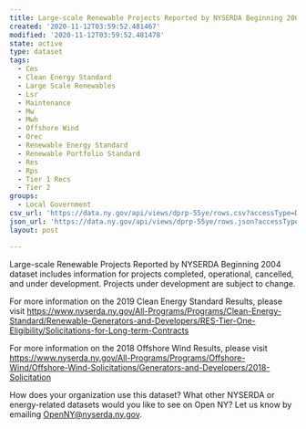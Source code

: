 ```yaml
---
title: Large-scale Renewable Projects Reported by NYSERDA Beginning 2004
created: '2020-11-12T03:59:52.481467'
modified: '2020-11-12T03:59:52.481478'
state: active
type: dataset
tags:
  - Ces
  - Clean Energy Standard
  - Large Scale Renewables
  - Lsr
  - Maintenance
  - Mw
  - Mwh
  - Offshore Wind
  - Orec
  - Renewable Energy Standard
  - Renewable Portfolio Standard
  - Res
  - Rps
  - Tier 1 Recs
  - Tier 2
groups:
  - Local Government
csv_url: 'https://data.ny.gov/api/views/dprp-55ye/rows.csv?accessType=DOWNLOAD'
json_url: 'https://data.ny.gov/api/views/dprp-55ye/rows.json?accessType=DOWNLOAD'
layout: post

---
```

Large-scale Renewable Projects Reported by NYSERDA Beginning 2004 dataset includes information for projects completed, operational, cancelled, and under development. Projects under development are subject to change.

For more information on the 2019 Clean Energy Standard Results, please visit https://www.nyserda.ny.gov/All-Programs/Programs/Clean-Energy-Standard/Renewable-Generators-and-Developers/RES-Tier-One-Eligibility/Solicitations-for-Long-term-Contracts 

For more information on the 2018 Offshore Wind  Results, please visit https://www.nyserda.ny.gov/All-Programs/Programs/Offshore-Wind/Offshore-Wind-Solicitations/Generators-and-Developers/2018-Solicitation

How does your organization use this dataset? What other NYSERDA or energy-related datasets would you like to see on Open NY? Let us know by emailing OpenNY@nyserda.ny.gov.
